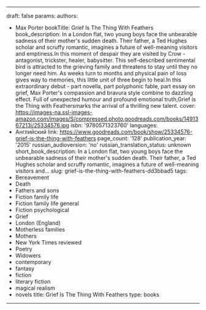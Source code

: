---
draft: false
params:
  authors:
  - Max Porter
  bookTitle: Grief Is The Thing With Feathers
  book_description: In a London flat, two young boys face the unbearable sadness of
    their mother's sudden death. Their father, a Ted Hughes scholar and scruffy romantic,
    imagines a future of well-meaning visitors and emptiness.In this moment of despair
    they are visited by Crow - antagonist, trickster, healer, babysitter. This self-described
    sentimental bird is attracted to the grieving family and threatens to stay until
    they no longer need him. As weeks turn to months and physical pain of loss gives
    way to memories, this little unit of three begin to heal.In this extraordinary
    debut - part novella, part polyphonic fable, part essay on grief, Max Porter's
    compassion and bravura style combine to dazzling effect. Full of unexpected humour
    and profound emotional truth,Grief is the Thing with Feathersmarks the arrival
    of a thrilling new talent.
  cover: https://images-na.ssl-images-amazon.com/images/S/compressed.photo.goodreads.com/books/1491367213i/25334576.jpg
  isbn: '9780571323760'
  languages:
  - Английский
  link: https://www.goodreads.com/book/show/25334576-grief-is-the-thing-with-feathers
  page_count: '128'
  publication_year: '2015'
  russian_audioversion: 'no'
  russian_translation_status: unknown
  short_book_description: In a London flat, two young boys face the unbearable sadness
    of their mother's sudden death. Their father, a Ted Hughes scholar and scruffy
    romantic, imagines a future of well-meaning visitors and...
  slug: grief-is-the-thing-with-feathers-dd3bbad5
  tags:
  - Bereavement
  - Death
  - Fathers and sons
  - Fiction family life
  - Fiction family life general
  - Fiction psychological
  - Grief
  - London (England)
  - Motherless families
  - Mothers
  - New York Times reviewed
  - Poetry
  - Widowers
  - contemporary
  - fantasy
  - fiction
  - literary fiction
  - magical realism
  - novels
title: Grief Is The Thing With Feathers
type: books
------

